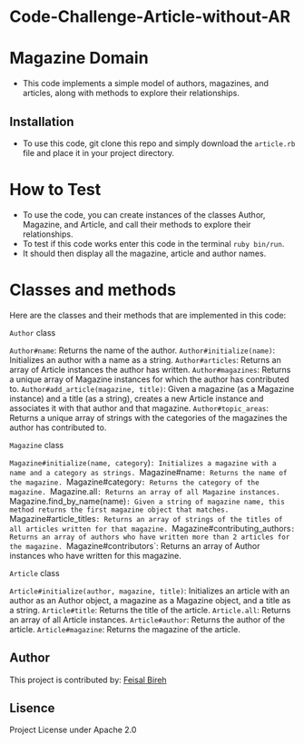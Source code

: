 # Code-Challenge-Article-without-AR

# Magazine Domain
- This code implements a simple model of authors, magazines, and articles, along with methods to explore their relationships.

## Installation
- To use this code, git clone this repo and simply download the `article.rb` file and place it in your project directory.

# How to Test 
- To use the code, you can create instances of the classes Author, Magazine, and Article, and call their methods to explore their relationships.
- To test if this code works enter this code in the terminal `ruby bin/run`.
- It should then display all the magazine, article and author names.

# Classes and methods

Here are the classes and their methods that are implemented in this code:

`Author` class

`Author#name`: Returns the name of the author.
`Author#initialize(name)`: Initializes an author with a name as a string.
`Author#articles`: Returns an array of Article instances the author has written.
`Author#magazines`: Returns a unique array of Magazine instances for which the author has contributed to.
`Author#add_article(magazine, title)`: Given a magazine (as a Magazine instance) and a title (as a string), creates a new Article instance and associates it with that author and that magazine.
`Author#topic_areas`: Returns a unique array of strings with the categories of the magazines the author has contributed to.

`Magazine` class

`Magazine#initialize(name, category`)`: Initializes a magazine with a name and a category as strings.
`Magazine#name`: Returns the name of the magazine.
`Magazine#category`: Returns the category of the magazine.
`Magazine.all`: Returns an array of all Magazine instances.
`Magazine.find_by_name(name)`: Given a string of magazine name, this method returns the first magazine object that matches.
`Magazine#article_titles`: Returns an array of strings of the titles of all articles written for that magazine.
`Magazine#contributing_authors`: Returns an array of authors who have written more than 2 articles for the magazine.
`Magazine#contributors`: Returns an array of Author instances who have written for this magazine.

`Article` class

`Article#initialize(author, magazine, title)`: Initializes an article with an author as an Author object, a magazine as a Magazine object, and a title as a string.
`Article#title`: Returns the title of the article.
`Article.all`: Returns an array of all Article instances.
`Article#author`: Returns the author of the article.
`Article#magazine`: Returns the magazine of the article.

## Author

This project is contributed by:
[Feisal Bireh](https://github.com/Feisalbireh)

## Lisence

Project License under Apache 2.0